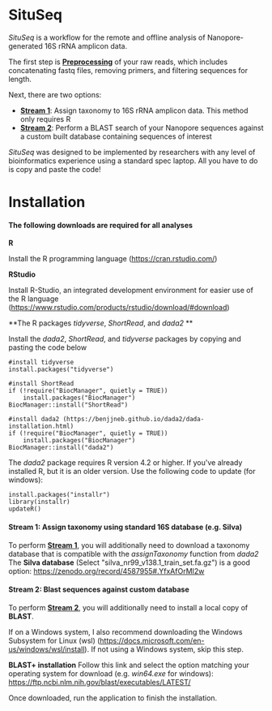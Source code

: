 # SituSeq
*SituSeq* is a workflow for the remote and offline analysis of Nanopore-generated 16S rRNA amplicon data. 

The first step is [**Preprocessing**](https://github.com/jkzorz/SituSeq/blob/main/Preprocessing.R) of your raw reads, which includes concatenating fastq files, removing primers, and filtering sequences for length. 

Next, there are two options: 
- [**Stream 1**](https://github.com/jkzorz/Seaquencing/blob/main/Stream1_dada2_assignTaxonomy.R): Assign taxonomy to 16S rRNA amplicon data. This method only requires R 
- [**Stream 2**](https://github.com/jkzorz/Seaquencing/blob/main/Stream2_blast_database.sh): Perform a BLAST search of your Nanopore sequences against a custom built database containing sequences of interest

*SituSeq* was designed to be implemented by researchers with any level of bioinformatics experience using a standard spec laptop. All you have to do is copy and paste the code!  

# Installation 

#### The following downloads are required for all analyses

**R** 

Install the R programming language (https://cran.rstudio.com/) 

**RStudio** 

Install R-Studio, an integrated development environment for easier use of the R language  (https://www.rstudio.com/products/rstudio/download/#download) 

**The R packages *tidyverse*, *ShortRead*, and *dada2* **

Install the *dada2*, *ShortRead*, and *tidyverse* packages by copying and pasting the code below

```
#install tidyverse
install.packages("tidyverse")

#install ShortRead
if (!require("BiocManager", quietly = TRUE))
    install.packages("BiocManager")
BiocManager::install("ShortRead")

#install dada2 (https://benjjneb.github.io/dada2/dada-installation.html) 
if (!require("BiocManager", quietly = TRUE))
    install.packages("BiocManager")
BiocManager::install("dada2")

```

The *dada2* package requires R version 4.2 or higher. If you've already installed R, but it is an older version. Use the following code to update (for windows): 

```
install.packages("installr")
library(installr)
updateR()
```


#### Stream 1: Assign taxonomy using standard 16S database (e.g. Silva)

To perform [**Stream 1**](https://github.com/jkzorz/Seaquencing/blob/main/Stream1_dada2_assignTaxonomy.R), you will additionally need to download a taxonomy database that is compatible with the *assignTaxonomy* function from *dada2*
The **Silva database** (Select "silva_nr99_v138.1_train_set.fa.gz") is a good option: https://zenodo.org/record/4587955#.YfxAfOrMI2w 


#### Stream 2: Blast sequences against custom database

To perform [**Stream 2**](https://github.com/jkzorz/Seaquencing/blob/main/Stream2_blast_database.sh), you will additionally need to install a local copy of **BLAST**. 

If on a Windows system, I also recommend downloading the Windows Subsystem for Linux (wsl) (https://docs.microsoft.com/en-us/windows/wsl/install).
If not using a Windows system, skip this step.  

**BLAST+ installation**
Follow this link and select the option matching your operating system for download (e.g. *win64.exe* for windows):
https://ftp.ncbi.nlm.nih.gov/blast/executables/LATEST/

Once downloaded, run the application to finish the installation.

